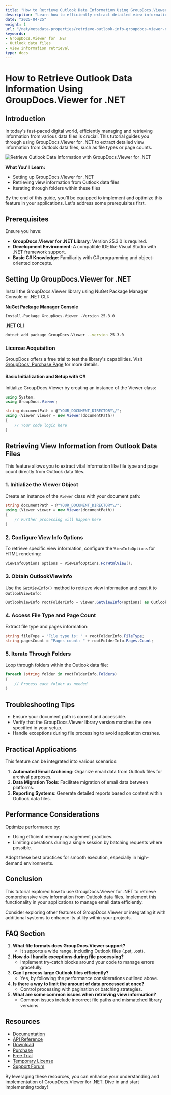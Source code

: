 ```yaml
---
title: "How to Retrieve Outlook Data Information Using GroupDocs.Viewer for .NET"
description: "Learn how to efficiently extract detailed view information from Outlook data files using GroupDocs.Viewer for .NET. Enhance productivity with this comprehensive guide."
date: "2025-04-25"
weight: 1
url: "/net/metadata-properties/retrieve-outlook-info-groupdocs-viewer-net/"
keywords:
- GroupDocs.Viewer for .NET
- Outlook data files
- view information retrieval
type: docs
---
```

# How to Retrieve Outlook Data Information Using GroupDocs.Viewer for .NET

## Introduction

In today's fast-paced digital world, efficiently managing and retrieving information from various data files is crucial. This tutorial guides you through using GroupDocs.Viewer for .NET to extract detailed view information from Outlook data files, such as file types or page counts.

![Retrieve Outlook Data Information with GroupDocs.Viewer for .NET](/viewer/metadata-properties/retrieve-outlook-data-information.png)

**What You'll Learn:**
- Setting up GroupDocs.Viewer for .NET
- Retrieving view information from Outlook data files
- Iterating through folders within these files

By the end of this guide, you’ll be equipped to implement and optimize this feature in your applications. Let's address some prerequisites first.

## Prerequisites

Ensure you have:
- **GroupDocs.Viewer for .NET Library**: Version 25.3.0 is required.
- **Development Environment**: A compatible IDE like Visual Studio with .NET framework support.
- **Basic C# Knowledge**: Familiarity with C# programming and object-oriented concepts.

## Setting Up GroupDocs.Viewer for .NET

Install the GroupDocs.Viewer library using NuGet Package Manager Console or .NET CLI:

**NuGet Package Manager Console**
```shell
Install-Package GroupDocs.Viewer -Version 25.3.0
```

**.NET CLI**
```bash
dotnet add package GroupDocs.Viewer --version 25.3.0
```

### License Acquisition

GroupDocs offers a free trial to test the library's capabilities. Visit [GroupDocs' Purchase Page](https://purchase.groupdocs.com/buy) for more details.

#### Basic Initialization and Setup with C#

Initialize GroupDocs.Viewer by creating an instance of the Viewer class:

```csharp
using System;
using GroupDocs.Viewer;

string documentPath = @"YOUR_DOCUMENT_DIRECTORY\/";
using (Viewer viewer = new Viewer(documentPath))
{
    // Your code logic here
}
```

## Retrieving View Information from Outlook Data Files

This feature allows you to extract vital information like file type and page count directly from Outlook data files.

### 1. Initialize the Viewer Object

Create an instance of the `Viewer` class with your document path:

```csharp
string documentPath = @"YOUR_DOCUMENT_DIRECTORY\/";
using (Viewer viewer = new Viewer(documentPath))
{
    // Further processing will happen here
}
```

### 2. Configure View Info Options

To retrieve specific view information, configure the `ViewInfoOptions` for HTML rendering:

```csharp
ViewInfoOptions options = ViewInfoOptions.ForHtmlView();
```

### 3. Obtain OutlookViewInfo

Use the `GetViewInfo()` method to retrieve view information and cast it to `OutlookViewInfo`:

```csharp
OutlookViewInfo rootFolderInfo = viewer.GetViewInfo(options) as OutlookViewInfo;
```

### 4. Access File Type and Page Count

Extract file type and pages information:

```csharp
string fileType = "File type is: " + rootFolderInfo.FileType;
string pagesCount = "Pages count: " + rootFolderInfo.Pages.Count;
```

### 5. Iterate Through Folders

Loop through folders within the Outlook data file:

```csharp
foreach (string folder in rootFolderInfo.Folders)
{
    // Process each folder as needed
}
```

## Troubleshooting Tips

- Ensure your document path is correct and accessible.
- Verify that the GroupDocs.Viewer library version matches the one specified in your setup.
- Handle exceptions during file processing to avoid application crashes.

## Practical Applications

This feature can be integrated into various scenarios:
1. **Automated Email Archiving**: Organize email data from Outlook files for archival purposes.
2. **Data Migration Tools**: Facilitate migration of email data between platforms.
3. **Reporting Systems**: Generate detailed reports based on content within Outlook data files.

## Performance Considerations

Optimize performance by:
- Using efficient memory management practices.
- Limiting operations during a single session by batching requests where possible.

Adopt these best practices for smooth execution, especially in high-demand environments.

## Conclusion

This tutorial explored how to use GroupDocs.Viewer for .NET to retrieve comprehensive view information from Outlook data files. Implement this functionality in your applications to manage email data efficiently.

Consider exploring other features of GroupDocs.Viewer or integrating it with additional systems to enhance its utility within your projects.

## FAQ Section

1. **What file formats does GroupDocs.Viewer support?**
   - It supports a wide range, including Outlook files (.pst, .ost).
2. **How do I handle exceptions during file processing?**
   - Implement try-catch blocks around your code to manage errors gracefully.
3. **Can I process large Outlook files efficiently?**
   - Yes, by following the performance considerations outlined above.
4. **Is there a way to limit the amount of data processed at once?**
   - Control processing with pagination or batching strategies.
5. **What are some common issues when retrieving view information?**
   - Common issues include incorrect file paths and mismatched library versions.

## Resources
- [Documentation](https://docs.groupdocs.com/viewer/net/)
- [API Reference](https://reference.groupdocs.com/viewer/net/)
- [Download](https://releases.groupdocs.com/viewer/net/)
- [Purchase](https://purchase.groupdocs.com/buy)
- [Free Trial](https://releases.groupdocs.com/viewer/net/)
- [Temporary License](https://purchase.groupdocs.com/temporary-license/)
- [Support Forum](https://forum.groupdocs.com/c/viewer/9)

By leveraging these resources, you can enhance your understanding and implementation of GroupDocs.Viewer for .NET. Dive in and start implementing today!

